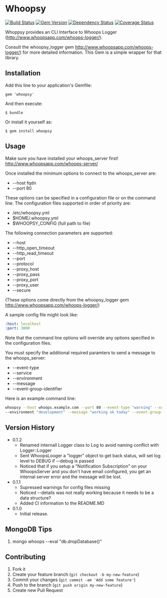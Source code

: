 # Whoopsy

[![Build Status](https://secure.travis-ci.org/jongillies/whoopsy.png?branch=master)](https://github.com/jongillies/whoopsy)
[![Gem Version](https://badge.fury.io/rb/whoopsy.png)](https://badge.fury.io/rb/whoopsy)
[![Dependency Status](https://gemnasium.com/jongillies/whoopsy.png)](https://gemnasium.com/jongillies/whoopsy)
[![Coverage Status](https://coveralls.io/repos/jongillies/whoopsy/badge.png)](https://coveralls.io/r/jongillies/whoopsy)

Whoppsy provides an CLI Interface to Whoops Logger (http://www.whoopsapp.com/whoops-logger/).

Consult the whoopsy_logger gem http://www.whoopsapp.com/whoops-logger/) for more detailed information.  This Gem is a simple wrapper for that library.

## Installation

Add this line to your application's Gemfile:

    gem 'whoopsy'

And then execute:

    $ bundle

Or install it yourself as:

    $ gem install whoopsy

## Usage

Make sure you have installed your whoops_server first! http://www.whoopsapp.com/whoops-server/

Once installed the minimum options to connect to the whoops_server are:

 * --host fqdn
 * --port 80

These options can be specified in a configuration file or on the command line.  The configuration files supported in order of priority are:

 * /etc/whoopsy.yml
 * $HOME/.whoopsy.yml
 * $WHOOPSY_CONFIG (full path to file)

The following connection parameters are supported:

 * --host
 * --http_open_timeout
 * --http_read_timeout
 * --port
 * --protocol
 * --proxy_host
 * --proxy_pass
 * --proxy_port
 * --proxy_user
 * --secure

(These options come directly from the whoopsy_logger gem http://www.whoopsapp.com/whoops-logger/)

A sample config file might look like:
```yaml
:host: localhost
:port: 3000
```

Note that the command line options will override any options specified in the configuration files.

You must specify the additional required paramters to send a message to the whoops_server:

 * --event-type
 * --service
 * --environment
 * --message
 * --event-group-identifier

Here is an example command line:

```bash
whoopsy --host whoops.example.com --port 80 --event-type "warning" --service "my script" \
--environment "development" --message "working ok today" --event-group-identifier "group7"
```

## Version History

* 0.1.2
    * Renamed internall Logger class to Log to avoid naming conflict with Logger::Logger
    * Sent WhoopsLooger a "logger" object to get back status, will set log level to DEBUG if --debug is passed
    * Noticed that if you setup a "Notification Subscription" on your WhoopsServer and you don't have email configured, you get an internal server error and the message will be lost.
* 0.1.1
    * Supressed warnings for config files missing
    * Noticed --details was not really working because it needs to be a data structure?
    * Added CI information to the README.MD
* 0.1.0
    * Initial release.

## MongoDB Tips

1. mongo whoops --eval "db.dropDatabase()"

## Contributing

1. Fork it
2. Create your feature branch (`git checkout -b my-new-feature`)
3. Commit your changes (`git commit -am 'Add some feature'`)
4. Push to the branch (`git push origin my-new-feature`)
5. Create new Pull Request
